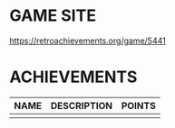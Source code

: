 # GAME SITE #

https://retroachievements.org/game/5441

# ACHIEVEMENTS #

| NAME | DESCRIPTION | POINTS |
|------|-------------|--------|
|      |             |        |
